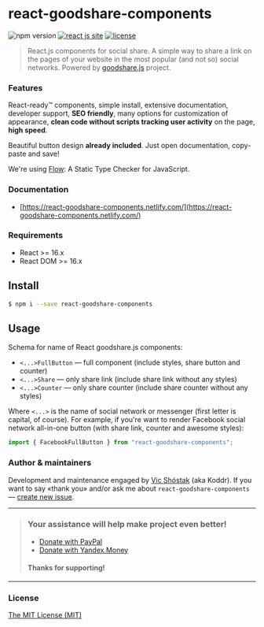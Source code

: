 # react-goodshare-components

![npm version](https://badge.fury.io/js/react-goodshare-components.svg) [![react js site](https://img.shields.io/badge/React-16.x_or_newer-blue.svg?style=flat)](https://reactjs.org) [![license](https://img.shields.io/badge/license-MIT-red.svg?style=flat)](https://github.com/koddr/react-goodshare-components/blob/master/LICENSE)

> React.js components for social share. A simple way to share a link on the pages of your website in the most popular (and not so) social networks. Powered by [goodshare.js](https://github.com/koddr/goodshare.js) project.

### Features

React-ready&trade; components, simple install, extensive documentation, developer support, **SEO friendly**, many options for customization of appearance, **clean code without scripts tracking user activity** on the page, **high speed**.

Beautiful button design **already included**. Just open documentation, copy-paste and save!

We're using [Flow](https://flow.org/en/): A Static Type Checker for JavaScript.

### Documentation

- [https://react-goodshare-components.netlify.com/](https://react-goodshare-components.netlify.com/)

### Requirements

- React >= 16.x
- React DOM >= 16.x

## Install

```bash
$ npm i --save react-goodshare-components
```

## Usage

Schema for name of React goodshare.js components:

- `<...>FullButton` — full component (include styles, share button and counter)
- `<...>Share` — only share link (include share link without any styles)
- `<...>Counter` — only share counter (include share counter without any styles)

Where `<...>` is the name of social network or messenger (first letter is capital, of course). For example, if you're want to render Facebook social network all-in-one button (with share link, counter and awesome styles):

```js
import { FacebookFullButton } from "react-goodshare-components";
```

### Author & maintainers

Development and maintenance engaged by [Vic Shóstak](https://github.com/koddr) (aka Koddr).
If you want to say «thank you» and/or ask me about `react-goodshare-components` — [create new issue](https://github.com/koddr/react-goodshare-components/issues/new).

---

> ### Your assistance will help make project even better!
>
> - [Donate with PayPal](https://www.paypal.me/koddr/9.99usd)
> - [Donate with Yandex.Money](https://money.yandex.ru/to/41001601525977/599)
>
> #### Thanks for supporting!

---

### License

[The MIT License (MIT)](https://github.com/koddr/react-goodshare-components/blob/master/LICENSE)
